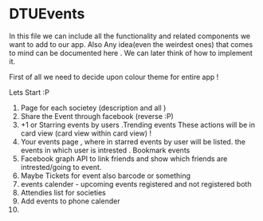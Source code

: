 # DTUEvents

In this file we can include all the functionality and related components we want to add to our app. Also Any idea(even the weirdest ones) that comes to mind can be documented here . 
We can later think of how to implement it. 

First of all we need to decide upon colour theme for entire app !

Lets Start :P

1. Page for each societey (description and all )
2. Share the Event through facebook (reverse :P)
3. +1 or Starring events by users .Trending events  These actions will be in card view (card view within card view) !
4. Your events page , where in starred events by user will be listed. the events in which user is intrested . Bookmark events
5. Facebook graph API to link friends and show which friends are intrested/going to event.
6. Maybe Tickets for event also barcode or something 
7. events calender - upcoming events registered and not registered both 
8. Attendies list for societies 
9. Add events to phone calender
10. 
